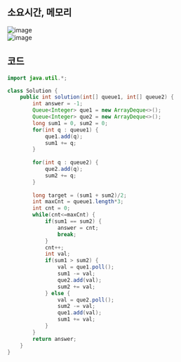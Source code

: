 ## 소요시간, 메모리
![image](https://github.com/Morning-Algorithm-Study-2023/Algorithm/assets/83942393/659d1d6c-db1f-4ed7-9cfd-d7385d8eeca9)   
![image](https://github.com/Morning-Algorithm-Study-2023/Algorithm/assets/83942393/ed04e73e-6def-4dfa-98bb-77f1b1461e7a)

## 코드
```Java
import java.util.*;

class Solution {
    public int solution(int[] queue1, int[] queue2) {
        int answer = -1;
        Queue<Integer> que1 = new ArrayDeque<>();
        Queue<Integer> que2 = new ArrayDeque<>();
        long sum1 = 0, sum2 = 0;
        for(int q : queue1) {
            que1.add(q);
            sum1 += q;
        }
        
        for(int q : queue2) {
            que2.add(q);
            sum2 += q;
        }
        
        long target = (sum1 + sum2)/2;
        int maxCnt = queue1.length*3;
        int cnt = 0;
        while(cnt<=maxCnt) {
            if(sum1 == sum2) {
                answer = cnt;
                break;
            }
            cnt++;
            int val;
            if(sum1 > sum2) {
                val = que1.poll();
                sum1 -= val;
                que2.add(val);
                sum2 += val;
            } else {
                val = que2.poll();
                sum2 -= val;
                que1.add(val);
                sum1 += val;
            }
        }
        return answer;
    }
}
```
